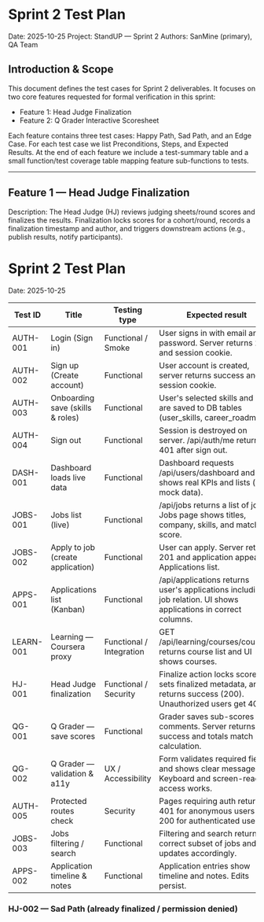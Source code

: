 # Sprint 2 Test Plan

Date: 2025-10-25
Project: StandUP — Sprint 2
Authors: SanMine (primary), QA Team

## Introduction & Scope
This document defines the test cases for Sprint 2 deliverables. It focuses on two core features requested for formal verification in this sprint:

- Feature 1: Head Judge Finalization
- Feature 2: Q Grader Interactive Scoresheet

Each feature contains three test cases: Happy Path, Sad Path, and an Edge Case. For each test case we list Preconditions, Steps, and Expected Results. At the end of each feature we include a test-summary table and a small function/test coverage table mapping feature sub-functions to tests.

---

## Feature 1 — Head Judge Finalization
Description: The Head Judge (HJ) reviews judging sheets/round scores and finalizes the results. Finalization locks scores for a cohort/round, records a finalization timestamp and author, and triggers downstream actions (e.g., publish results, notify participants).

# Sprint 2 Test Plan

Date: 2025-10-25

| Test ID | Title | Testing type | Expected result | Actual result |
|---------|-------|--------------|-----------------|---------------|
| AUTH-001 | Login (Sign in) | Functional / Smoke | User signs in with email and password. Server returns 200 and session cookie. | |
| AUTH-002 | Sign up (Create account) | Functional | User account is created, server returns success and session cookie. | |
| AUTH-003 | Onboarding save (skills & roles) | Functional | User's selected skills and roles are saved to DB tables (user_skills, career_roadmap). | |
| AUTH-004 | Sign out | Functional | Session is destroyed on server. /api/auth/me returns 401 after sign out. | |
| DASH-001 | Dashboard loads live data | Functional | Dashboard requests /api/users/dashboard and shows real KPIs and lists (no mock data). | |
| JOBS-001 | Jobs list (live) | Functional | /api/jobs returns a list of jobs. Jobs page shows titles, company, skills, and match score. | |
| JOBS-002 | Apply to job (create application) | Functional | User can apply. Server returns 201 and application appears in Applications list. | |
| APPS-001 | Applications list (Kanban) | Functional | /api/applications returns user's applications including job relation. UI shows applications in correct columns. | |
| LEARN-001 | Learning — Coursera proxy | Functional / Integration | GET /api/learning/courses/coursera returns course list and UI shows courses. | |
| HJ-001 | Head Judge finalization | Functional / Security | Finalize action locks scores, sets finalized metadata, and returns success (200). Unauthorized users get 403. | |
| QG-001 | Q Grader — save scores | Functional | Grader saves sub-scores and comments. Server returns success and totals match calculation. | |
| QG-002 | Q Grader — validation & a11y | UX / Accessibility | Form validates required fields and shows clear messages. Keyboard and screen-reader access works. | |
| AUTH-005 | Protected routes check | Security | Pages requiring auth return 401 for anonymous users and 200 for authenticated users. | |
| JOBS-003 | Jobs filtering / search | Functional | Filtering and search return correct subset of jobs and UI updates accordingly. | |
| APPS-002 | Application timeline & notes | Functional | Application entries show timeline and notes. Edits persist. | |
### HJ-002 — Sad Path (already finalized / permission denied)
